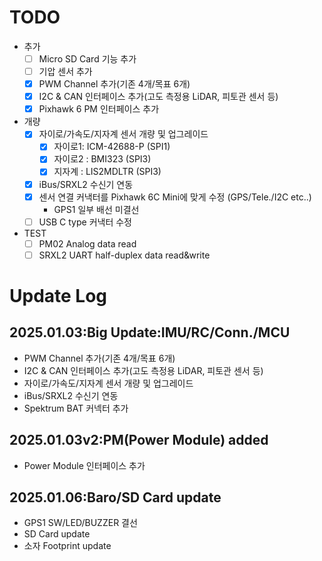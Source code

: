 # TODO

- 추가 
  - [ ] Micro SD Card 기능 추가
  - [ ] 기압 센서 추가
  - [x] PWM Channel 추가(기존 4개/목표 6개)
  - [x] I2C & CAN 인터페이스 추가(고도 측정용 LiDAR, 피토관 센서 등)
  - [x] Pixhawk 6 PM 인터페이스 추가
- 개량
  - [x] 자이로/가속도/지자계 센서 개량 및 업그레이드
    - [x] 자이로1: ICM-42688-P (SPI1)
    - [x] 자이로2 : BMI323 (SPI3)
    - [x] 지자계 : LIS2MDLTR (SPI3)
  - [x] iBus/SRXL2 수신기 연동
  - [x] 센서 연결 커낵터를 Pixhawk 6C Mini에 맞게 수정 (GPS/Tele./I2C etc..)
	- GPS1 일부 배선 미결선
  - [ ] USB C type 커낵터 수정
- TEST
  - [ ] PM02 Analog data read
  - [ ] SRXL2 UART half-duplex data read&write

# Update Log

## 2025.01.03:Big Update:IMU/RC/Conn./MCU
- PWM Channel 추가(기존 4개/목표 6개)
- I2C & CAN 인터페이스 추가(고도 측정용 LiDAR, 피토관 센서 등)
- 자이로/가속도/지자계 센서 개량 및 업그레이드
- iBus/SRXL2 수신기 연동
- Spektrum BAT 커넥터 추가

## 2025.01.03v2:PM(Power Module) added
- Power Module 인터페이스 추가

## 2025.01.06:Baro/SD Card update
- GPS1 SW/LED/BUZZER 결선
- SD Card update
- 소자 Footprint update

